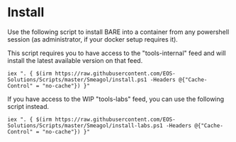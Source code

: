 # Install

Use the following script to install BARE into a container from any powershell session (as administrator, if your docker setup requires it).

This script requires you to have access to the "tools-internal" feed and will install the latest available version on that feed.
````
iex ". { $(irm https://raw.githubusercontent.com/EOS-Solutions/Scripts/master/Smeagol/install.ps1 -Headers @{"Cache-Control" = "no-cache"}) }"
````

If you have access to the WIP "tools-labs" feed, you can use the following script instead.
````
iex ". { $(irm https://raw.githubusercontent.com/EOS-Solutions/Scripts/master/Smeagol/install-labs.ps1 -Headers @{"Cache-Control" = "no-cache"}) }"
````